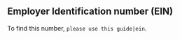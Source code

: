 ---
---

## Employer Identification number (EIN)

To find this number, `please use this guide|ein`.
